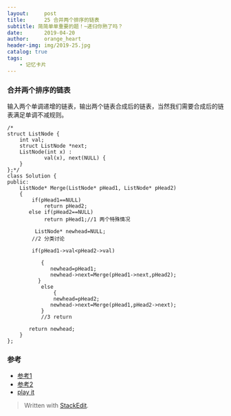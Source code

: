 ```yaml
---
layout:     post
title:      25 合并两个排序的链表
subtitle: 简简单单重要的题！~递归你熟了吗？
date:       2019-04-20
author:     orange_heart
header-img: img/2019-25.jpg
catalog: true
tags:
    - 记忆卡片
---
```


### 合并两个排序的链表

输入两个单调递增的链表，输出两个链表合成后的链表，当然我们需要合成后的链表满足单调不减规则。

```objc
/*
struct ListNode {
	int val;
	struct ListNode *next;
	ListNode(int x) :
			val(x), next(NULL) {
	}
};*/
class Solution {
public:
    ListNode* Merge(ListNode* pHead1, ListNode* pHead2)
    {
        if(pHead1==NULL)
            return pHead2;
       else if(pHead2==NULL)
            return pHead1;//1 两个特殊情况  
         
         ListNode* newhead=NULL;
        //2 分类讨论  
        
        if(pHead1->val<pHead2->val)
                 
           {
              newhead=pHead1;
              newhead->next=Merge(pHead1->next,pHead2);
          }
           else
               {
               newhead=pHead2;
              newhead->next=Merge(pHead1,pHead2->next);
           }
           //3 return  
            
       return newhead;
    }
};
```
### 参考

- [参考1](https://github.com/zhedahht/CodingInterviewChinese2)
- [参考2](https://github.com/gatieme/CodingInterviews)
- [play it](https://www.nowcoder.com/practice/d8b6b4358f774294a89de2a6ac4d9337?tpId=13&tqId=11169&tPage=1&rp=1&ru=/ta/coding-interviews&qru=/ta/coding-interviews/question-ranking)



> Written with [StackEdit](https://stackedit.io/).

<head>
    <script src="https://cdn.mathjax.org/mathjax/latest/MathJax.js?config=TeX-AMS-MML_HTMLorMML" type="text/javascript"></script>
    <script type="text/x-mathjax-config">
        MathJax.Hub.Config({
            tex2jax: {
            skipTags: ['script', 'noscript', 'style', 'textarea', 'pre'],
            inlineMath: [['$','$']]
            }
        });
    </script>
</head>
<!--stackedit_data:
eyJoaXN0b3J5IjpbODQzODM1ODI1LC0xMDY5NTk0MTYwXX0=
-->